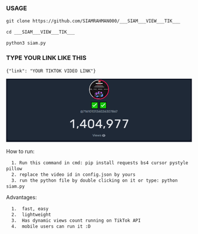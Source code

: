 ### USAGE 
```
git clone https://github.com/SIAMRAHMAN000/___SIAM___VIEW___TIK___
 ```
 ```
 cd ___SIAM___VIEW___TIK___
 ```
 ```
 python3 siam.py
 ```
 ### TYPE YOUR LINK LIKE THIS 
 ```
 {"link": "YOUR TIKTOK VIDEO LINK"}
 ```

<p align="center"> 
<img src="https://raw.githubusercontent.com/SIAMRAHMAN000/___SIAM___VIEW___TIK___/main/img/1.PNG"></img>
</p>


How to run:
```
  1. Run this command in cmd: pip install requests bs4 cursor pystyle pillow
  2. replace the video id in config.json by yours
  3. run the python file by double clicking on it or type: python siam.py
```

Advantages:
```
  1.  fast, easy
  2.  lightweight
  3.  Has dynamic views count running on TikTok API
  4.  mobile users can run it :D
```
